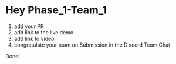 #  Hey Phase_1-Team_1

1. add your PR
2. add link to the live demo
3. add link to video
4. congratulate your team on Submission in the Discord Team Chat

Done!
